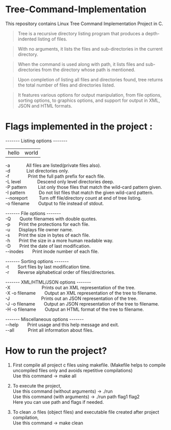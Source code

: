 # Tree-Command-Implementation
This repository contains Linux Tree Command Implementation Project in C. 

> Tree is a recursive directory listing program that produces a depth-indented listing of files.<br/>

> With no arguments, it lists the files and sub-directories in the current directory.<br/>

> When the command is used along with path, it lists files and sub-directories from the directory whose path is mentioned.<br/>

> Upon completion of listing all files and directories found, tree returns the total number of files and directories listed.<br/>

> It features various options for output manipulation, from file options, sorting options, to graphics options, and support for output in XML, JSON and HTML formats.<br/>


# Flags implemented in the project :

------- Listing options -------<br/>
  <table> 
  <tr>
    <td>hello</td>
    <td>world</td>
  </tr>
</table>
  -a &nbsp; &nbsp; &nbsp; &nbsp; &nbsp; &nbsp;           All files are listed(private files also).<br/>
  -d &nbsp; &nbsp; &nbsp; &nbsp; &nbsp; &nbsp;             List directories only.<br/>
  -f &nbsp; &nbsp; &nbsp; &nbsp; &nbsp; &nbsp; &nbsp;          Print the full path prefix for each file.<br/>
  -L level &nbsp; &nbsp; &nbsp; &nbsp; &nbsp; &nbsp;       Descend only level directories deep.<br/>
  -P pattern &nbsp; &nbsp; &nbsp; &nbsp;       List only those files that match the wild-card pattern given.<br/>
  -I pattern &nbsp; &nbsp; &nbsp; &nbsp; &nbsp;      Do not list files that match the given wild-card pattern.<br/>
  --noreport &nbsp; &nbsp; &nbsp; &nbsp;       Turn off file/directory count at end of tree listing.<br/>
  -o filename &nbsp; &nbsp; &nbsp;    Output to file instead of stdout.<br/>
  
  ------- File options -------<br/>
  -Q &nbsp; &nbsp; &nbsp;             Quote filenames with double quotes.<br/>
  -p &nbsp; &nbsp; &nbsp;             Print the protections for each file.<br/>
  -u &nbsp; &nbsp; &nbsp;             Displays file owner name.<br/>
  -s &nbsp; &nbsp; &nbsp;             Print the size in bytes of each file.<br/>
  -h &nbsp; &nbsp; &nbsp;             Print the size in a more human readable way.<br/>
  -D &nbsp; &nbsp; &nbsp;             Print the date of last modification.<br/>
  --inodes &nbsp; &nbsp; &nbsp;       Print inode number of each file.<br/>
  
  ------- Sorting options -------<br/>
  -t &nbsp; &nbsp; &nbsp;             Sort files by last modification time.<br/>
  -r &nbsp; &nbsp; &nbsp;             Reverse alphabetical order of files/directories.<br/>
  
  ------- XML/HTML/JSON options -------<br/>
  -X &nbsp; &nbsp; &nbsp; &nbsp; &nbsp; &nbsp; &nbsp; &nbsp; &nbsp; &nbsp; &nbsp; &nbsp;           Prints out an XML representation of the tree.<br/>
  -X -o filename &nbsp; &nbsp; &nbsp; Output an XML representation of the tree to filename.<br/>
  -J &nbsp; &nbsp; &nbsp; &nbsp; &nbsp; &nbsp; &nbsp; &nbsp; &nbsp; &nbsp; &nbsp; &nbsp;          Prints out an JSON representation of the tree.<br/>
  -J -o filename &nbsp; &nbsp; &nbsp; Output an JSON representation of the tree to filename.<br/>
  -H -o filename &nbsp; &nbsp; &nbsp; Output an HTML format of the tree to filename.<br/>
  
  ------- Miscellaneous options -------<br/>
  --help &nbsp; &nbsp; &nbsp;         Print usage and this help message and exit.<br/>
  --all	&nbsp; &nbsp; &nbsp; &nbsp; &nbsp;	  Print all information about files.<br/>

# How to run the project?<br/>
1) First compile all project c files using makefile. (Makefile helps to compile uncompiled files only and avoids repetitive compilations)<br/>
Use this command -> make all<br/>

2) To execute the project,<br/>
Use this command (without arguments) -> ./run <br/>
Use this command (with arguments) -> ./run path flag1 flag2 <br/>
Here you can use path and flags if needed.<br/>

3) To clean .o files (object files) and executable file created after project compilation,<br/>
Use this command -> make clean <br/>

